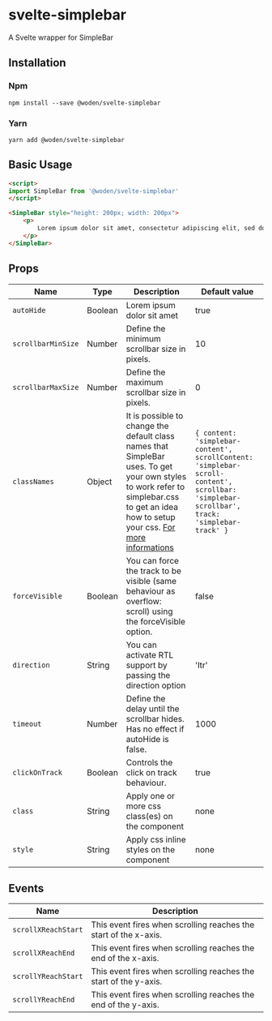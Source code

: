 # svelte-simplebar
A Svelte wrapper for SimpleBar

## Installation
### Npm
    npm install --save @woden/svelte-simplebar
### Yarn
    yarn add @woden/svelte-simplebar
    
## Basic Usage
```html
<script>
import SimpleBar from '@woden/svelte-simplebar'
</script>

<SimpleBar style="height: 200px; width: 200px">
    <p>
        Lorem ipsum dolor sit amet, consectetur adipiscing elit, sed do eiusmod tempor incididunt ut labore et dolore magna aliqua. Ut enim ad minim veniam, quis nostrud exercitation ullamco laboris nisi ut aliquip ex ea commodo consequat. Duis aute irure dolor in reprehenderit in voluptate velit esse cillum dolore eu fugiat nulla pariatur. Excepteur sint occaecat cupidatat non proident, sunt in culpa qui officia deserunt mollit anim id est laborum.
    </p>
</SimpleBar>
```

## Props
| Name | Type | Description | Default value |
| ---- | ---- | ----------- | ------------- |
| `autoHide` | Boolean | Lorem ipsum dolor sit amet | true |
| `scrollbarMinSize` | Number | Define the minimum scrollbar size in pixels. | 10 |
| `scrollbarMaxSize` | Number | Define the maximum scrollbar size in pixels. | 0 |
| `classNames` | Object | It is possible to change the default class names that SimpleBar uses. To get your own styles to work refer to simplebar.css to get an idea how to setup your css. [For more informations](https://github.com/Grsmto/simplebar/tree/master/packages/simplebar#classnames) | ```{ content: 'simplebar-content', scrollContent: 'simplebar-scroll-content', scrollbar: 'simplebar-scrollbar', track: 'simplebar-track' }``` |
| `forceVisible` | Boolean | You can force the track to be visible (same behaviour as overflow: scroll) using the forceVisible option. | false |
| `direction` | String | You can activate RTL support by passing the direction option | 'ltr' |
| `timeout` | Number | Define the delay until the scrollbar hides. Has no effect if autoHide is false. | 1000 |
| `clickOnTrack` | Boolean | Controls the click on track behaviour. | true |
| `class` | String | Apply one or more css class(es) on the component | none |
| `style` | String | Apply css inline styles on the component | none |

## Events
| Name | Description |
| ---- | ----------- |
| `scrollXReachStart` | This event fires when scrolling reaches the start of the x-axis. |
| `scrollXReachEnd` | This event fires when scrolling reaches the end of the x-axis. |
| `scrollYReachStart` | This event fires when scrolling reaches the start of the y-axis. |
| `scrollYReachEnd` | This event fires when scrolling reaches the end of the y-axis. |
